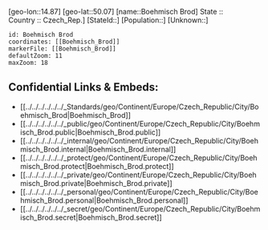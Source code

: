 ﻿---
location: [50.07,14.87] 
mapzoom: [7,12] 
mapmarker: city 
type: City
tags:
- geo/City


SpocWebEntityId: 29440
isDeleted: false
confidential: public

---
[geo-lon::14.87] 
[geo-lat::50.07] 
[name::Boehmisch Brod] 
State ::  
Country :: Czech_Rep.] 
[StateId::] 
[Population::] 
[Unknown::] 


```leaflet
id: Boehmisch Brod
coordinates: [[Boehmisch_Brod]] 
markerFile: [[Boehmisch_Brod]] 
defaultZoom: 11 
maxZoom: 18
```


## Confidential Links & Embeds: 
- [[../../../../../../_Standards/geo/Continent/Europe/Czech_Republic/City/Boehmisch_Brod|Boehmisch_Brod]] 
- [[../../../../../../_public/geo/Continent/Europe/Czech_Republic/City/Boehmisch_Brod.public|Boehmisch_Brod.public]] 
- [[../../../../../../_internal/geo/Continent/Europe/Czech_Republic/City/Boehmisch_Brod.internal|Boehmisch_Brod.internal]] 
- [[../../../../../../_protect/geo/Continent/Europe/Czech_Republic/City/Boehmisch_Brod.protect|Boehmisch_Brod.protect]] 
- [[../../../../../../_private/geo/Continent/Europe/Czech_Republic/City/Boehmisch_Brod.private|Boehmisch_Brod.private]] 
- [[../../../../../../_personal/geo/Continent/Europe/Czech_Republic/City/Boehmisch_Brod.personal|Boehmisch_Brod.personal]] 
- [[../../../../../../_secret/geo/Continent/Europe/Czech_Republic/City/Boehmisch_Brod.secret|Boehmisch_Brod.secret]] 
